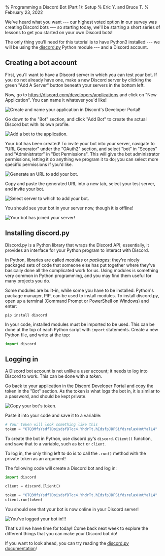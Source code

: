 % Programming a Discord Bot (Part 1): Setup
% Eric Y. and Bruce T.
% February 23, 2022

We've heard what you want
--- our highest voted option in our survey
was creating Discord bots ---
so starting today,
we'll be starting a short series of lessons
to get you started on your own Discord bots!

The only thing you'll need for this tutorial
is to have Python3 installed
--- we will be using the [discord.py](https://github.com/Rapptz/discord.py)
Python module ---
and a Discord account.

## Creating a bot account

First, you'll want to have a Discord server
in which you can test your bot.
If you do not already have one, make a new Discord server
by clicking the green "Add A Server" button
beneath your servers in the bottom left.

Now, go to <https://discord.com/developers/applications>
and click on "New Application".
You can name it whatever you'd like!

![Create and name your application in Discord's Developer Portal!](/img/2022/create_discord_application.png)

Go down to the "Bot" section,
and click "Add Bot" to create the actual Discord bot with its own profile.

![Add a bot to the application.](/img/2022/add_discord_bot.png)

Your bot has been created!
To invite your bot into your server,
navigate to "URL Generator" under the "OAuth2" section,
and select "bot" in "Scopes" and "Administrator" in "Bot Permissions".
This will give the bot administrator permissions,
letting it do anything we program it to do;
you can select more specific permissions if you'd like.

![Generate an URL to add your bot.](/img/2022/discord_url_generator.png)

Copy and paste the generated URL into a new tab,
select your test server, and invite your bot.

![Select server to which to add your bot.](/img/2022/add_bot_to_server.png)

You should see your bot in your server now,
though it is offline!

![Your bot has joined your server!](/img/2022/bot_offline.png)

## Installing discord.py

Discord.py is a Python library that wraps the Discord API;
essentially, it provides an interface
for your Python program to interact with Discord.

In Python, libraries are called *modules* or *packages*;
they're nicely packaged sets of code
that someone else has put together where 
they've basically done all the complicated work for us.
Using modules is something very common in Python programming, 
and you may find them useful for many projects you do.

Some modules are built-in, while some you have to be installed.
Python's package manager, PIP, can be used to install modules.
To install discord.py, open up a terminal
(Command Prompt or PowerShell on Windows)
and enter:

```
pip install discord
```

In your code, installed modules must be imported to be used.
This can be done at the top of each Python script
with `import` statements.
Create a new Python file,
and write at the top:

```python
import discord
```

## Logging in

A Discord bot account is not unlike a user account;
it needs to log into Discord to work.
This can be done with a *token*.

Go back to your application in the Discord Developer Portal
and copy the token in the "Bot" section.
As the token is what logs the bot in,
it is similar to a password, and should be kept private.

![Copy your bot's token.](/img/2022/copy_bot_token.png)

Paste it into your code and save it to a variable:

```python
# Your token will look something like this
token = "OTQ3MfsYsdflDoisdsfDTcc4.YhdrTt.hIdsfpJDFSifdsrelaxHmtYalL4"
```

To create the bot in Python,
use discord.py's `discord.Client()` function,
and save that to a variable, such as `bot` or `client`.

To log in, the only thing left to do
is to call the `.run()` method with the private token as an argument!

The following code will create a Discord bot and log in:

```python
import discord

client = discord.Client()

token = "OTQ3MfsYsdflDoisdsfDTcc4.YhdrTt.hIdsfpJDFSifdsrelaxHmtYalL4"
client.run(token)
```

You should see that your bot is now online in your Discord server!

![You've logged your bot in!!!](/img/2022/bot_online.png)

That's all we have time for today!
Come back next week to explore the different things
that you can make your Discord bot do!

If you want to look ahead,
you can try reading the [discord.py documentation](https://discordpy.readthedocs.io/en/stable/index.html)!

